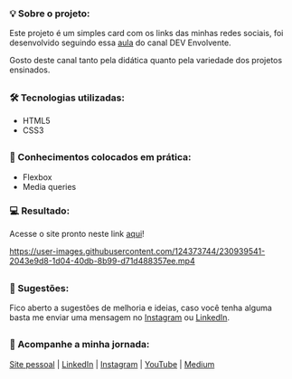 ### 💡 Sobre o projeto:

Este projeto é um simples card com os links das minhas redes sociais, foi desenvolvido seguindo essa [aula](https://youtu.be/lqWIdekLaqs) do canal DEV Envolvente.

Gosto deste canal tanto pela didática quanto pela variedade dos projetos ensinados.

##

### 🛠 Tecnologias utilizadas:

- HTML5
- CSS3

##

### 📝 Conhecimentos colocados em prática:

- Flexbox
- Media queries

### 💻 Resultado:

Acesse o site pronto neste link [aqui](https://oliveltonsantos.github.io/card-links)!

https://user-images.githubusercontent.com/124373744/230939541-2043e9d8-1d04-40db-8b99-d71d488357ee.mp4

##

### 💬 Sugestões:

Fico aberto a sugestões de melhoria e ideias, caso você tenha alguma basta me enviar uma mensagem no [Instagram](https://www.instagram.com/navegandoemc0d1gos) ou [LinkedIn](https://www.linkedin.com/in/olivelton-santos).

##

### 📱 Acompanhe a minha jornada:

[Site pessoal](https://oliveltonsantos.github.io/portfolio/) | [LinkedIn](https://www.linkedin.com/in/olivelton-santos) | [Instagram](https://www.instagram.com/navegandoemc0d1gos/) | [YouTube](https://www.youtube.com/@navegandoemc0d1gos) | [Medium](https://medium.com/@olivelton.santos)
